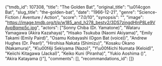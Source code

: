 {"tmdb_id": 107308, "title": "The Golden Bat", "original_title": "\u014cgon Bat", "slug_title": "the-golden-bat", "date": "1966-12-21", "genre": "Science-Fiction / Aventure / Action", "score": "7.0/10", "synopsis": "", "image": "https://image.tmdb.org/t/p/w185_and_h278_bestv2/3DS7zingdHlnP8Le9VAypBqmp5c.jpg", "actors": ["Sonny Chiba (Dr. Yamatone)", "Wataru Yamagawa (Akira Kazahaya)", "Hisako Tsukuba (Naomi Akiyama)", "Emily Takami (Emily Paird)", "Osamu Kobayashi (Ogon Bat (voice))", "Andrew Hughes (Dr. Pearl)", "Hirohisa Nakata (Shimizu)", "Kosaku Okano (Nakamura)", "K\u00f4ji Sekiyama (Nazo)", "Y\u00f4ichi Numata (Keloid)", "Keiichi Kitagawa (Jackal)", "Keiko Kuni (Piranha)", "Yukio Aoshima ()", "Akira Katayama ()"], "comments": [], "recommandations_id": []}